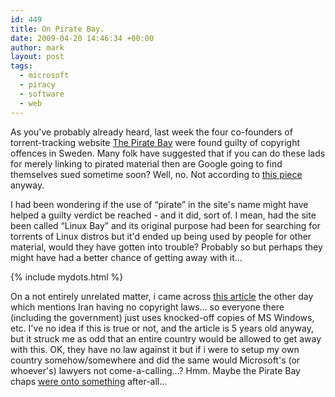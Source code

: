 ```yaml
---
id: 449
title: On Pirate Bay.
date: 2009-04-20 14:46:34 +00:00
author: mark
layout: post
tags:
  - microsoft
  - piracy
  - software
  - web
---
```

As you've probably already heard, last week the four co-founders of torrent-tracking website [The Pirate Bay](http://thepiratebay.org/) were found guilty of copyright offences in Sweden. Many folk have suggested that if you can do these lads for merely linking to pirated material then are Google going to find themselves sued sometime soon? Well, no. Not according to [this piece](http://www.theregister.co.uk/2009/04/20/pirate_bay_legal_analysis/) anyway.

I had been wondering if the use of &#8220;pirate&#8221; in the site's name might have helped a guilty verdict be reached - and it did, sort of. I mean, had the site been called &#8220;Linux Bay&#8221; and its original purpose had been for searching for torrents of Linux distros but it'd ended up being used by people for other material, would they have gotten into trouble? Probably so but perhaps they might have had a better chance of getting away with it&#8230;

{% include mydots.html %}

On a not entirely unrelated matter, i came across [this article](http://www.theage.com.au/articles/2004/09/21/1095651288238.html) the other day which mentions Iran having no copyright laws&#8230; so everyone there (including the government) just uses knocked-off copies of MS Windows, etc. I've no idea if this is true or not, and the article is 5 years old anyway, but it struck me as odd that an entire country would be allowed to get away with this. OK, they have no law against it but if i were to setup my own country somehow/somewhere and did the same would Microsoft's (or whoever's) lawyers not come-a-calling&#8230;? Hmm. Maybe the Pirate Bay chaps [were onto something](http://www.theregister.co.uk/2007/01/12/pirate_bay_buys_island/) after-all&#8230;

